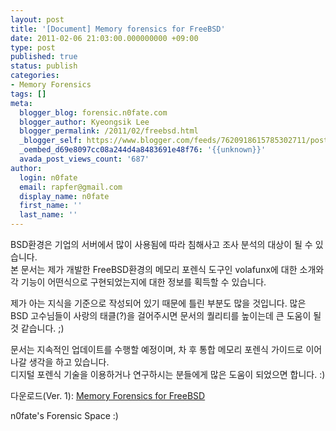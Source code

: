 ```yaml
---
layout: post
title: '[Document] Memory forensics for FreeBSD'
date: 2011-02-06 21:03:00.000000000 +09:00
type: post
published: true
status: publish
categories:
- Memory Forensics
tags: []
meta:
  blogger_blog: forensic.n0fate.com
  blogger_author: Kyeongsik Lee
  blogger_permalink: /2011/02/freebsd.html
  _blogger_self: https://www.blogger.com/feeds/7620918615785302711/posts/default/3544972333672074090
  _oembed_d69e8097cc08a244d4a8483691e48f76: '{{unknown}}'
  avada_post_views_count: '687'
author:
  login: n0fate
  email: rapfer@gmail.com
  display_name: n0fate
  first_name: ''
  last_name: ''
---
```

<p>BSD환경은 기업의 서버에서 많이 사용됨에 따라 침해사고 조사 분석의 대상이 될 수 있습니다.<br />본 문서는 제가 개발한 FreeBSD환경의 메모리 포렌식 도구인 volafunx에 대한 소개와 각 기능이 어떤식으로 구현되었는지에 대한 정보를 획득할 수 있습니다.</p>
<p>제가 아는 지식을 기준으로 작성되어 있기 때문에 틀린 부분도 많을 것입니다. 많은 BSD 고수님들이 사랑의 태클(?)을 걸어주시면 문서의 퀄리티를 높이는데 큰 도움이 될 것 같습니다. ;)</p>
<p>문서는 지속적인 업데이트를 수행할 예정이며, 차 후 통합 메모리 포렌식 가이드로 이어나갈 생각을 하고 있습니다.<br />디지털 포렌식 기술을 이용하거나 연구하시는 분들에게 많은 도움이 되었으면 합니다. :)</p>
<p>다운로드(Ver. 1): <a href="http://dl.dropbox.com/0/view/av1scna36wpksbh/shared/Memory%20forensics%20for%20FreeBSD.pdf">Memory Forensics for FreeBSD</a>
<div>n0fate's Forensic Space :)</div>
